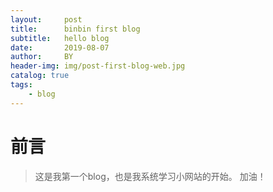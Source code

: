 ```yaml
---
layout:     post
title:      binbin first blog
subtitle:   hello blog
date:       2019-08-07
author:     BY
header-img: img/post-first-blog-web.jpg
catalog: true
tags:
    - blog
---
```

# 前言

>这是我第一个blog，也是我系统学习小网站的开始。
>加油！


